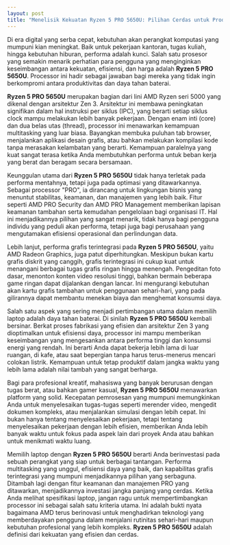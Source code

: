 ```yaml
---
layout: post
title: "Menelisik Kekuatan Ryzen 5 PRO 5650U: Pilihan Cerdas untuk Produktivitas dan Performa"
---
```


Di era digital yang serba cepat, kebutuhan akan perangkat komputasi yang mumpuni kian meningkat. Baik untuk pekerjaan kantoran, tugas kuliah, hingga kebutuhan hiburan, performa adalah kunci. Salah satu prosesor yang semakin menarik perhatian para pengguna yang menginginkan keseimbangan antara kekuatan, efisiensi, dan harga adalah **Ryzen 5 PRO 5650U**. Processor ini hadir sebagai jawaban bagi mereka yang tidak ingin berkompromi antara produktivitas dan daya tahan baterai.

**Ryzen 5 PRO 5650U** merupakan bagian dari lini AMD Ryzen seri 5000 yang dikenal dengan arsitektur Zen 3. Arsitektur ini membawa peningkatan signifikan dalam hal instruksi per siklus (IPC), yang berarti setiap siklus clock mampu melakukan lebih banyak pekerjaan. Dengan enam inti (core) dan dua belas utas (thread), processor ini menawarkan kemampuan multitasking yang luar biasa. Bayangkan membuka puluhan tab browser, menjalankan aplikasi desain grafis, atau bahkan melakukan kompilasi kode tanpa merasakan kelambatan yang berarti. Kemampuan paralelnya yang kuat sangat terasa ketika Anda membutuhkan performa untuk beban kerja yang berat dan beragam secara bersamaan.

Keunggulan utama dari **Ryzen 5 PRO 5650U** tidak hanya terletak pada performa mentahnya, tetapi juga pada optimasi yang ditawarkannya. Sebagai processor "PRO", ia dirancang untuk lingkungan bisnis yang menuntut stabilitas, keamanan, dan manajemen yang lebih baik. Fitur seperti AMD PRO Security dan AMD PRO Management memberikan lapisan keamanan tambahan serta kemudahan pengelolaan bagi organisasi IT. Hal ini menjadikannya pilihan yang sangat menarik, tidak hanya bagi pengguna individu yang peduli akan performa, tetapi juga bagi perusahaan yang mengutamakan efisiensi operasional dan perlindungan data.

Lebih lanjut, performa grafis terintegrasi pada **Ryzen 5 PRO 5650U**, yaitu AMD Radeon Graphics, juga patut diperhitungkan. Meskipun bukan kartu grafis diskrit yang canggih, grafis terintegrasi ini cukup kuat untuk menangani berbagai tugas grafis ringan hingga menengah. Pengeditan foto dasar, menonton konten video resolusi tinggi, bahkan bermain beberapa game ringan dapat dijalankan dengan lancar. Ini mengurangi kebutuhan akan kartu grafis tambahan untuk penggunaan sehari-hari, yang pada gilirannya dapat membantu menekan biaya dan menghemat konsumsi daya.

Salah satu aspek yang sering menjadi pertimbangan utama dalam memilih laptop adalah daya tahan baterai. Di sinilah **Ryzen 5 PRO 5650U** kembali bersinar. Berkat proses fabrikasi yang efisien dan arsitektur Zen 3 yang dioptimalkan untuk efisiensi daya, processor ini mampu memberikan keseimbangan yang mengesankan antara performa tinggi dan konsumsi energi yang rendah. Ini berarti Anda dapat bekerja lebih lama di luar ruangan, di kafe, atau saat bepergian tanpa harus terus-menerus mencari colokan listrik. Kemampuan untuk tetap produktif dalam jangka waktu yang lebih lama adalah nilai tambah yang sangat berharga.

Bagi para profesional kreatif, mahasiswa yang banyak berurusan dengan tugas berat, atau bahkan gamer kasual, **Ryzen 5 PRO 5650U** menawarkan platform yang solid. Kecepatan pemrosesan yang mumpuni memungkinkan Anda untuk menyelesaikan tugas-tugas seperti merender video, mengedit dokumen kompleks, atau menjalankan simulasi dengan lebih cepat. Ini bukan hanya tentang menyelesaikan pekerjaan, tetapi tentang menyelesaikan pekerjaan dengan lebih efisien, memberikan Anda lebih banyak waktu untuk fokus pada aspek lain dari proyek Anda atau bahkan untuk menikmati waktu luang.

Memilih laptop dengan **Ryzen 5 PRO 5650U** berarti Anda berinvestasi pada sebuah perangkat yang siap untuk berbagai tantangan. Performa multitasking yang unggul, efisiensi daya yang baik, dan kapabilitas grafis terintegrasi yang mumpuni menjadikannya pilihan yang serbaguna. Ditambah lagi dengan fitur keamanan dan manajemen PRO yang ditawarkan, menjadikannya investasi jangka panjang yang cerdas. Ketika Anda melihat spesifikasi laptop, jangan ragu untuk mempertimbangkan processor ini sebagai salah satu kriteria utama. Ini adalah bukti nyata bagaimana AMD terus berinovasi untuk menghadirkan teknologi yang memberdayakan pengguna dalam menjalani rutinitas sehari-hari maupun kebutuhan profesional yang lebih kompleks. **Ryzen 5 PRO 5650U** adalah definisi dari kekuatan yang efisien dan cerdas.
